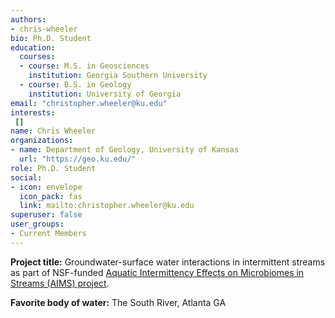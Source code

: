 ```yaml
---
authors:
- chris-wheeler
bio: Ph.D. Student
education:
  courses:
  - course: M.S. in Geosciences
    institution: Georgia Southern University
  - course: B.S. in Geology
    institution: University of Georgia
email: "christopher.wheeler@ku.edu"
interests:
 []
name: Chris Wheeler
organizations:
- name: Department of Geology, University of Kansas
  url: "https://geo.ku.edu/"
role: Ph.D. Student
social:
- icon: envelope
  icon_pack: fas
  link: mailto:christopher.wheeler@ku.edu
superuser: false
user_groups:
- Current Members
---
```

**Project title:** Groundwater-surface water interactions in intermittent streams as part of NSF-funded [Aquatic Intermittency Effects on Microbiomes in Streams (AIMS) project](https://www.nsf.gov/awardsearch/showAward?AWD_ID=2019603&HistoricalAwards=false). 

**Favorite body of water:** The South River, Atlanta GA